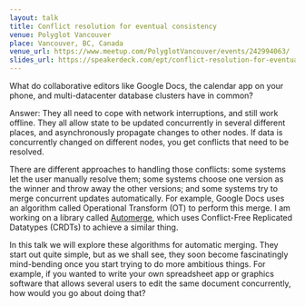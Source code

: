 ```yaml
---
layout: talk
title: Conflict resolution for eventual consistency
venue: Polyglot Vancouver
place: Vancouver, BC, Canada
venue_url: https://www.meetup.com/PolyglotVancouver/events/242994063/
slides_url: https://speakerdeck.com/ept/conflict-resolution-for-eventual-consistency
---
```


What do collaborative editors like Google Docs, the calendar app on your phone,
and multi-datacenter database clusters have in common?

Answer: They all need to cope with network interruptions, and still work
offline. They all allow state to be updated concurrently in several different
places, and asynchronously propagate changes to other nodes. If data is
concurrently changed on different nodes, you get conflicts that need to be
resolved.

There are different approaches to handling those conflicts: some systems let the
user manually resolve them; some systems choose one version as the winner and
throw away the other versions; and some systems try to merge concurrent updates
automatically. For example, Google Docs uses an algorithm called Operational
Transform (OT) to perform this merge. I am working on a library called
[Automerge](https://github.com/automerge/automerge), which uses Conflict-Free
Replicated Datatypes (CRDTs) to achieve a similar thing.

In this talk we will explore these algorithms for automatic merging. They start
out quite simple, but as we shall see, they soon become fascinatingly
mind-bending once you start trying to do more ambitious things. For example, if
you wanted to write your own spreadsheet app or graphics software that allows
several users to edit the same document concurrently, how would you go about
doing that?

